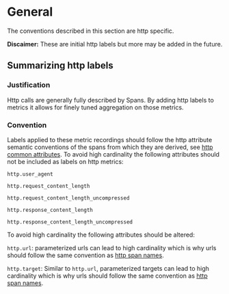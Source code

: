 # General

The conventions described in this section are http specific.

**Discaimer:** These are initial http labels but more may be added in the future.

## Summarizing http labels

### Justification

Http calls are generally fully described by Spans. By adding http labels
to metrics it allows for finely tuned aggregation on those metrics.

### Convention

Labels applied to these metric recordings should follow the http attribute semantic
conventions of the spans from which they are derived, see
[http common attributes](../../trace/semantic_conventions/http.md#common-attributes).
To avoid high cardinality the following attributes should not be included as labels
on http metrics:

`http.user_agent`

`http.request_content_length`

`http.request_content_length_uncompressed`

`http.response_content_length`

`http.response_content_length_uncompressed`



To avoid high cardinality the following attributes should be altered:

`http.url`: parameterized urls can lead to high cardinality which is why urls should
follow the same convention as
[http span names](../../trace/semantic_conventions/http.md#name).

`http.target`: Similar to `http.url`, parameterized targets can lead to high
cardinality which is why urls should follow the same convention as
[http span names](../../trace/semantic_conventions/http.md#name).